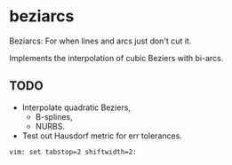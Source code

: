 beziarcs
========

Beziarcs: For when lines and arcs just don't cut it.

Implements the interpolation of cubic Beziers with bi-arcs.

## TODO

- Interpolate quadratic Beziers,
  - B-splines,
  - NURBS.
- Test out Hausdorf metric for err tolerances.

` vim: set tabstop=2 shiftwidth=2: `
